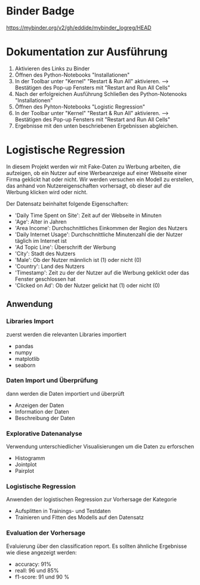 # Binder Badge
https://mybinder.org/v2/gh/eddide/mybinder_logreg/HEAD

# Dokumentation zur Ausführung
1. Aktivieren des Links zu Binder
2. Öffnen des Python-Notebooks "Installationen"
3. In der Toolbar unter "Kernel" "Restart & Run All" aktivieren. --> Bestätigen des Pop-up Fensters mit "Restart and Run All Cells"
4. Nach der erfolgreichen Ausführung Schließen des Python-Notenooks "Installationen"
5. Öffnen des Pyhton-Notebooks "Logistic Regression"
6. In der Toolbar unter "Kernel" "Restart & Run All" aktivieren. --> Bestätigen des Pop-up Fensters mit "Restart and Run All Cells"
7. Ergebnisse mit den unten beschriebenen Ergebnissen abgleichen.

# Logistische Regression

In diesem Projekt werden wir mit Fake-Daten zu Werbung arbeiten, die aufzeigen, ob ein Nutzer auf eine Werbeanzeige auf einer Webseite einer Firma geklickt hat oder nicht. Wir werden versuchen ein Modell zu erstellen, das anhand von Nutzereigenschaften vorhersagt, ob dieser auf die Werbung klicken wird oder nicht.

Der Datensatz beinhaltet folgende Eigenschaften:

* 'Daily Time Spent on Site': Zeit auf der Webseite in Minuten
* 'Age': Alter in Jahren
* 'Area Income': Durchschnittliches Einkommen der Region des Nutzers
* 'Daily Internet Usage': Durchschnittliche Minutenzahl die der Nutzer täglich im Internet ist
* 'Ad Topic Line': Überschrift der Werbung
* 'City': Stadt des Nutzers
* 'Male': Ob der Nutzer männlich ist (1) oder nicht (0)
* 'Country': Land des Nutzers
* 'Timestamp': Zeit zu der der Nutzer auf die Werbung geklickt oder das Fenster geschlossen hat
* 'Clicked on Ad': Ob der Nutzer gelickt hat (1) oder nicht (0)

## Anwendung
### Libraries Import
zuerst werden die relevanten Libraries importiert
- pandas
- numpy
- matplotlib
- seaborn
### Daten Import und Überprüfung
dann werden die Daten importiert und überprüft
- Anzeigen der Daten
- Information der Daten
- Beschreibung der Daten
### Explorative Datenanalyse
Verwendung unterschiedlicher Visualisierungen um die Daten zu erforschen
- Histogramm
- Jointplot
- Pairplot
### Logistische Regression
Anwenden der logistischen Regression zur Vorhersage der Kategorie
- Aufsplitten in Trainings- und Testdaten
- Trainieren und Fitten des Modells auf den Datensatz
### Evaluation der Vorhersage
Evaluierung über den classification report.
Es sollten ähnliche Ergebnisse wie diese angezeigt werden:
- accuracy: 91%
- reall: 96 und 85%
- f1-score: 91 und 90 %
